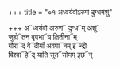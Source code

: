 +++
title = "०१ अध्वर्यवोऽरुणं दुग्धमंशुं"

+++
अ᳓ध्वर्यवो अरुणं᳓ दुग्ध᳓म् अंशुं᳓  
जुहो᳓तन वृषभा᳓य क्षितीना᳓म्  
गौरा᳓द् वे᳓दीयाँ अवपा᳓नम् इ᳓न्द्रो  
विश्वा᳓हे᳓द् याति सुत᳓सोमम् इछ᳓न्